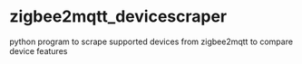 # zigbee2mqtt_devicescraper
python program to scrape supported devices from zigbee2mqtt to compare device features

